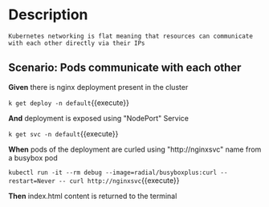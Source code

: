 # Description

    Kubernetes networking is flat meaning that resources can communicate with each other directly via their IPs

## Scenario: Pods communicate with each other

**Given** there is nginx deployment present in the cluster

`k get deploy -n default`{{execute}}

**And** deployment is exposed using "NodePort" Service

`k get svc -n default`{{execute}}

**When** pods of the deployment are curled using "http://nginxsvc" name from a busybox pod

`kubectl run -it --rm debug --image=radial/busyboxplus:curl --restart=Never -- curl http://nginxsvc`{{execute}}

**Then** index.html content is returned to the terminal
